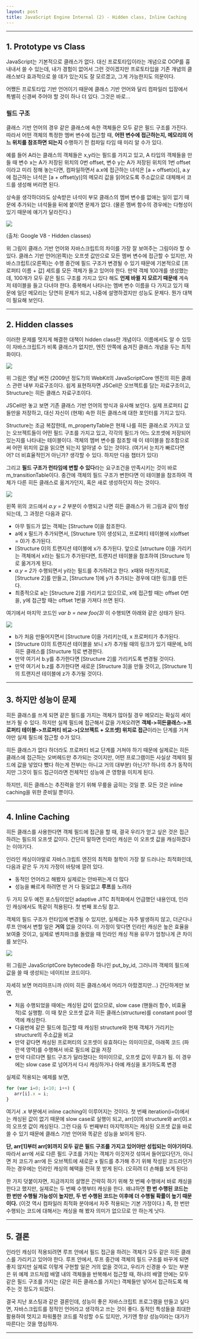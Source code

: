 ```yaml
---
layout: post
title: JavaScript Engine Internal (2) - Hidden class, Inline Caching
---
```


---
## 1. Prototype vs Class
JavaScript는 기본적으로 클래스가 없다. 대신 프로토타입이라는 개념으로 OOP를 흉내내서 쓸 수 있는데, 내가 경험이 없어서 그런 것이겠지만 프로토타입을 기존 개념의 클래스보다 효과적으로 쓸 데가 있는지도 잘 모르겠고, 그게 가능한지도 의문이다.

어쨌든 프로토타입 기반 언어이기 때문에 클래스 기반 언어와 달리 컴파일러 입장에서 특별히 신경써 주어야 할 것이 하나 더 있다. 그것은 바로...

### 필드 구조
클래스 기반 언어의 경우 같은 클래스에 속한 객체들은 모두 같은 필드 구조를 가진다. 따라서 어떤 객체의 특정한 멤버 변수에 접근할 때, **어떤 변수에 접근하는지, 메모리의 어느 위치를 참조하면 되는지** 수행하기 전 컴파일 타임 때 미리 알 수가 있다. 

예를 들어 A라는 클래스의 객체들은 x,y라는 필드를 가지고 있고, A 타입의 객체들을 만들 때 변수 x는 A가 저장된 위치의 0번 offset, 변수 y는 A가 저장된 위치의 1번 offset이라고 미리 정해 놓는다면, 컴파일하면서 a.x에 접근하는 녀석은 [a + offset(x)], a.y에 접근하는 녀석은 [a + offset(y)]의 메모리 값을 읽어오도록 주소값으로 대체해서 코드를 생성해 버리면 된다. 

상속을 생각하더라도 상속받은 녀석이 부모 클래스의 멤버 변수를 없애는 일이 없기 때문에 추가되는 녀석들을 뒤에 붙이면 문제가 없다. (물론 멤버 함수의 경우에는 다형성이 있기 때문에 얘기가 달라진다.) 

<img src="/public/images/20160321/hidden_class1.png">  

(출처: Google V8 - Hidden classes)

위 그림이 클래스 기반 언어와 자바스크립트의 차이를 가장 잘 보여주는 그림이라 할 수 있다. 클래스 기반 언어(왼쪽)는 오프셋 값만으로 모든 멤버 변수에 접근할 수 있지만, 자바스크립트(오른쪽)는 수행 중간에 필드 구조가 변경될 수 있기 때문에 기본적으로 [프로퍼티 이름 + 값] 세트를 모든 객체가 들고 있어야 한다. 만약 객체 100개를 생성했는데, 100개가 모두 같은 필드 구조를 가지고 있다 해도 **언제 바뀔 지 모르기 때문에** 계속 저 테이블을 들고 다녀야 한다. 중복해서 나타나는 멤버 변수 이름을 다 가지고 있기 때문에 일단 메모리는 당연히 문제가 되고, 나중에 설명하겠지만 성능도 문제다. 뭔가 대책이 필요해 보인다.

---

## 2. Hidden classes
이러한 문제를 멋지게 해결한 대책이 hidden class란 개념이다. 이름에서도 알 수 있듯이 자바스크립트가 비록 클래스가 없지만, 엔진 안쪽에 숨겨진 클래스 개념을 두는 최적화이다.
 
<img src="/public/images/20160321/hidden_class2.png"> 

위 그림은 옛날 버전 (2009년 정도?)의 WebKit의 JavaScriptCore 엔진의 히든 클래스 관련 내부 자료구조이다. 쉽게 표현하자면 JSCell은 오브젝트를 담는 자료구조이고, Structure는 히든 클래스 자료구조이다.

JSCell만 놓고 보면 기존 클래스 기반 언어의 방식과 유사해 보인다. 실제 프로퍼티 값들만을 저장하고, 대신 자신이 (현재) 속한 히든 클래스에 대한 포인터를 가지고 있다.

Structure는 조금 복잡한데, m_propertyTable은 현재 나를 히든 클래스로 가지고 있는 오브젝트들이 어떤 필드 구조를 가지고 있고, 각각의 필드가 어느 오프셋에 저장되어 있는지를 나타내는 테이블이다. 객체의 멤버 변수를 참조할 때 이 테이블을 참조함으로써 어떤 위치의 값을 읽으면 되는지 알아낼 수 있는 것이다. (여기서 눈치가 빠르다면 어? 더 비효율적인거 아닌가? 생각할 수 있다. 하지만 다음 챕터가 있다)

그리고 **필드 구조가 런타임에 변할 수 있다**라는 요구조건을 만족시키는 것이 바로 m_transitionTable이다. 중간에 객체의 필드 구조가 변한다면 이 테이블을 참조하여 객체가 다른 히든 클래스로 옮겨가던지, 혹은 새로 생성하던지 하는 것이다.

<img src="/public/images/20160321/hidden_class3.png"> 

왼쪽 위의 코드에서 *a.y = 2* 부분이 수행되고 나면 히든 클래스가 위 그림과 같이 형성되는데, 그 과정은 다음과 같다.

- 아무 필드가 없는 객체는 [Structure 0]을 참조한다.
- a에 x 필드가 추가되면서, [Structure 1]이 생성되고, 프로퍼티 테이블에 x(offset = 0)가 추가된다.
- [Structure 0]의 트랜지션 테이블에 x가 추가된다. 앞으로 [structure 0]을 가리키는 객체에서 x라는 필드가 추가된다면, 트랜지션 테이블을 참조하여 [Structure 1]로 옮겨가게 된다.
- *a.y = 2*가 수행되면서 y라는 필드를 추가하려고 한다. x때와 마찬가지로, [Structure 2]를 만들고, [Structure 1]에 y가 추가되는 경우에 대한 링크를 만든다.
- 최종적으로 a는 [Structure 2]를 가리키고 있으므로, x에 접근할 때는 offset 0번을, y에 접근할 때는 offset 1번을 가져다 쓰면 된다.

여기에서 마지막 코드인 *var b = new foo(3)* 이 수행되면 아래와 같은 상태가 된다.

<img src="/public/images/20160321/hidden_class4.png"> 

- b가 처음 만들어지면서 [Structure 0]을 가리키는데, x 프로퍼티가 추가된다. 
- [Structure 0]의 트랜지션 테이블을 보니 x가 추가될 때의 링크가 있기 때문에,  b의 히든 클래스를 [Structure 1]로 변경한다.
- 만약 여기서 b.y를 추가한다면 [Structure 2]를 가리키도록 변경될 것이다.
- 만약 여기서 b.z를 추가한다면 새로운 [Structure 3]을 만들 것이고, [Structure 1]의 트랜지션 테이블에 z가 추가될 것이다.

---

## 3. 하지만 성능이 문제
히든 클래스를 쓰게 되면 같은 필드를 가지는 객체가 많아질 경우 메모리는 확실히 세이브가 될 수 있다. 하지만 실제 필드에 접근해서 값을 가져오려면 **객체->히든클래스->프로퍼티 테이블->프로퍼티 비교->[오브젝트 + 오프셋] 위치로 접근**이라는 단계를 거쳐야만 실제 필드에 접근할 수가 있다. 

히든 클래스가 없다 하더라도 프로퍼티 비교 단계를 거쳐야 하기 때문에 실제로는 히든 클래스에 접근하는 오버헤드만 추가되는 것이지만, 어떤 프로그램이든 사실상 객체의 필드에 값을 넣었다 뺐다 하는게 전부(는 아니고 거의 대부분) 아닌가? 하나의 추가 동작이지만 그것이 필드 접근이라면 전체적인 성능에 큰 영향을 미치게 된다.

하지만, 히든 클래스는 추진력을 얻기 위해 무릎을 굽히는 것일 뿐. 모든 것은 inline caching을 위한 준비일 뿐이다.

---

## 4. Inline Caching
히든 클래스를 사용한다면 객체 필드에 접근을 할 때, 결국 우리가 얻고 싶은 것은 접근하려는 필드의 오프셋 값이다. 간단히 말하면 인라인 캐싱은 이 오프셋 값을 캐싱하겠다는 이야기다.

인라인 캐싱이야말로 자바스크립트 엔진의 최적화 철학이 가장 잘 드러나는 최적화인데, 다음과 같은 두 가지 가정이 바탕에 깔려 있다.

- 동적인 언어라고 해봤자 실제로는 안바뀌는게 더 많다
- 성능을 빠르게 하려면 딴 거 다 필요없고 **루프**를 노려라

두 가지 모두 예전 포스팅이었던 adaptive JITC 최적화에서 언급했던 내용인데, 인라인 캐싱에서도 똑같이 적용된다. <a herf="http://wonkijeong.github.io/1"> 첫 번째 포스팅 </a> 참고.

객체의 필드 구조가 런타임에 변경될 수 있지만, 실제로는 자주 발생하지 않고, 더군다나 루프 안에서 변할 일은 **거의** 없을 것이다. 이 가정이 맞다면 인라인 캐싱은 높은 효율을 보여줄 것이고, 실제로 벤치마크를 돌렸을 때 인라인 캐싱 적용 유무가 엄청나게 큰 차이를 보인다.

<img src="/public/images/20160321/inline_caching.png"> 

위 그림은 JavaScriptCore bytecode중 하나인 put_by_id, 그러니까 객체의 필드에 값을 쓸 때 생성되는 네이티브 코드이다.

자세히 보면 머리아프니까 (이미 히든 클래스에서 머리가 아팠겠지만...) 간단하게만 보면,

- 처음 수행되었을 때에는 캐싱된 값이 없으므로, slow case (핸들러 함수, 비효율적)로 실행함. 이 때 찾은 오프셋 값과 히든 클래스(structure)를 constant pool 영역에 캐싱한다.
- 다음번에 같은 필드에 접근할 때 캐싱된 structure와 현재 객체가 가리키는 structure의 주소값을 비교
- 만약 같다면 캐싱된 프로퍼티의 오프셋이 유효하다는 의미이므로, 아래쪽 코드 (파란색 영역)를 수행해서 바로 필드에 값을 저장
- 만약 다르다면 필드 구조가 달라졌다는 의미이므로, 오프셋 값이 무효가 됨. 이 경우에는 slow case 로 넘어가서 다시 캐싱하거나 아예 캐싱을 포기하도록 변경

실제로 적용되는 예제를 보면,

```javascript
for (var i=0; i<10; i++) {
   arr[i].x = i;
}
```

여기서 .x 부분에서 inline caching이 이루어지는 것이다. 첫 번째 iteration(i=0)에서는 캐싱된 값이 없기 때문에 slow case로 실행이 되고, arr[0]의 structure와 arr[0].x의 오프셋 값이 캐싱된다. 그런 다음 두 번째부터 마지막까지는 캐싱된 오프셋 값을 바로 쓸 수 있기 때문에 클래스 기반 언어와 똑같은 성능을 보이게 된다. 

**단, arr[1]부터 arr[9]까지 모두 같은 필드 구조를 가지고 있어야만 성립되는 이야기이다.** 따라서 arr에 서로 다른 필드 구조를 가지는 객체가 이것저것 섞여서 들어있다던가, 아니면 저 코드가 arr에 든 오브젝트에 새로운 x 필드를 추가해 주기 위해 작성된 코드라던가 하는 경우에는 인라인 캐싱의 혜택을 전혀 못 받게 된다. (오히려 더 손해를 보게 된다)

한 가지 덧붙이자면, 지금까지의 설명은 간략히 하기 위해 첫 번째 수행에서 바로 캐싱을 한다고 했지만, 실제로는 두 번째 수행부터 캐싱을 한다. 왜냐하면 **한 번 수행된 코드는 한 번만 수행될 가능성이 높지만, 두 번 수행된 코드는 이후에 더 수행될 확률이 높기 때문이다.** (이것 역시 컴파일러 최적화 분야에서 자주 적용되는 기본 가정이다.) 즉, 한 번만 수행되는 코드에 대해서는 캐싱을 해 봤자 의미가 없으므로 안 하는게 낫다.

---

## 5. 결론
인라인 캐싱이 적용되려면 루프 안에서 필드 접근을 하려는 객체가 모두 같은 히든 클래스를 가리키고 있어야 한다. 루프 안에서, 루프 중간에 객체의 필드 구조를 바꾸게 되면 좋지 않지만 실제로 이렇게 구현할 일은 거의 없을 것이고, 우리가 신경쓸 수 있는 부분은 위 예제 코드처럼 배열 내의 객체들을 반복해서 접근할 때, 하나의 배열 안에는 모두 같은 필드 구조를 가지는 (같은 히든 클래스를 가지는) 객체들만 넣어서 접근하도록 해 주는 것 정도가 되겠다.

결국 지난 포스팅과 같은 결론인데, 성능이 좋은 자바스크립트 프로그램을 만들고 싶다면, 자바스크립트를 정적인 언어라고 생각하고 쓰는 것이 좋다. 동적인 특성들을 최대한 활용하여 멋지고 파워풀한 코드를 작성할 수도 있지만, 거기엔 항상 성능이라는 대가가 따른다는 것을 명심하자.

---
